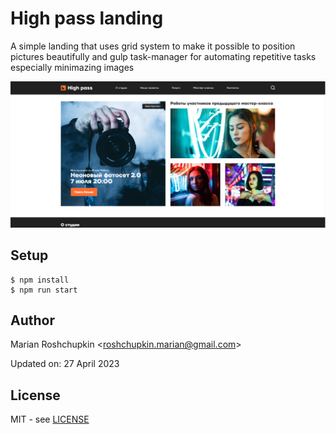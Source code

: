 # High pass landing
A simple landing that uses grid system to make it possible to
position pictures beautifully and gulp task-manager for automating
repetitive tasks especially minimazing images

![High-pass](screenshots/preview.png)

## Setup
```
$ npm install
$ npm run start
```

## Author
Marian Roshchupkin &lt;roshchupkin.marian@gmail.com&gt;

Updated on: 27 April 2023

## License
MIT - see [LICENSE](LICENSE)
